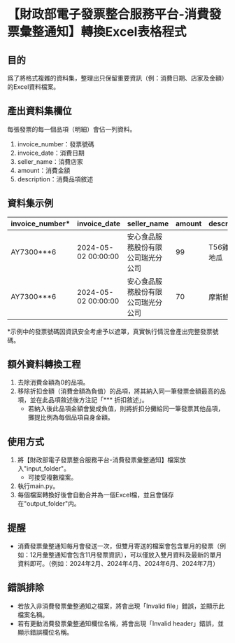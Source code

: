 # 【財政部電子發票整合服務平台-消費發票彙整通知】轉換Excel表格程式
## 目的
爲了將格式複雜的資料集，整理出只保留重要資訊（例：消費日期、店家及金額）的Excel資料檔案。

## 產出資料集欄位
每張發票的每一個品項（明細）會佔一列資料。
1. invoice_number：發票號碼
2. invoice_date：消費日期
3. seller_name：消費店家
4. amount：消費金額
5. description：消費品項敘述


## 資料集示例
invoice_number*	|	invoice_date	|	seller_name	|	amount	|	description
----  	|	----  	|	----  	|	----  	|	----  
AY7300***6	|	2024-05-02 00:00:00	|	安心食品服務股份有限公司瑞光分公司	|	99	|	T56雞塊夯地瓜
AY7300***6	|	2024-05-02 00:00:00	|	安心食品服務股份有限公司瑞光分公司	|	70	|	摩斯鱈魚堡

*示例中的發票號碼因資訊安全考慮予以遮罩，真實執行情況會產出完整發票號碼。

## 額外資料轉換工程
1. 去除消費金額為0的品項。
2. 移除折扣金額（消費金額為負值）的品項，將其納入同一筆發票金額最高的品項，並在此品項敘述後方注記「*** 折扣敘述」。
   - 若納入後此品項金額會變成負值，則將折扣分攤給同一筆發票其他品項，攤提比例為每個品項自身金額。

## 使用方式
1. 將【財政部電子發票整合服務平台-消費發票彙整通知】檔案放入"input_folder"。
   - 可接受複數檔案。
2. 執行main.py。
3. 每個檔案轉換好後會自動合并為一個Excel檔，並且會儲存在"output_folder"内。

## 提醒
- 消費發票彙整通知每月會發送一次，但雙月寄送的檔案會包含單月的發票（例如：12月彙整通知會包含11月發票資訊），可以僅放入雙月資料及最新的單月資料即可。（例如：2024年2月、2024年4月、2024年6月、2024年7月）

## 錯誤排除
- 若放入非消費發票彙整通知之檔案，將會出現「Invalid file」錯誤，並顯示此檔案名稱。
- 若有更動消費發票彙整通知欄位名稱，將會出現「Invalid header」錯誤，並顯示錯誤欄位名稱。
